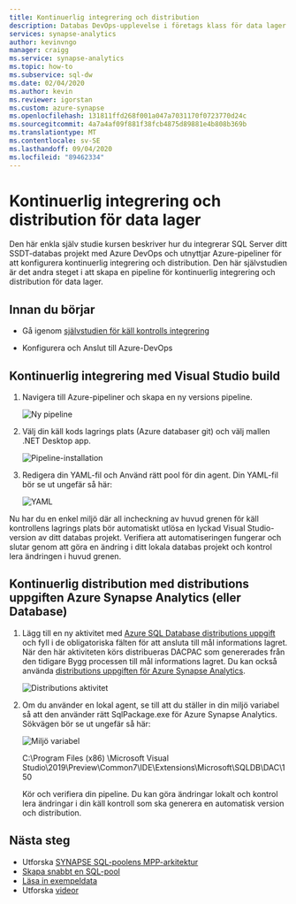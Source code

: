 ```yaml
---
title: Kontinuerlig integrering och distribution
description: Databas DevOps-upplevelse i företags klass för data lager hantering med inbyggt stöd för kontinuerlig integrering och distribution med hjälp av Azure-pipelines.
services: synapse-analytics
author: kevinvngo
manager: craigg
ms.service: synapse-analytics
ms.topic: how-to
ms.subservice: sql-dw
ms.date: 02/04/2020
ms.author: kevin
ms.reviewer: igorstan
ms.custom: azure-synapse
ms.openlocfilehash: 131811ffd268f001a047a7031170f0723770d24c
ms.sourcegitcommit: 4a7a4af09f881f38fcb4875d89881e4b808b369b
ms.translationtype: MT
ms.contentlocale: sv-SE
ms.lasthandoff: 09/04/2020
ms.locfileid: "89462334"
---
```

# <a name="continuous-integration-and-deployment-for-data-warehousing"></a>Kontinuerlig integrering och distribution för data lager

Den här enkla själv studie kursen beskriver hur du integrerar SQL Server ditt SSDT-databas projekt med Azure DevOps och utnyttjar Azure-pipeliner för att konfigurera kontinuerlig integrering och distribution. Den här självstudien är det andra steget i att skapa en pipeline för kontinuerlig integrering och distribution för data lager.

## <a name="before-you-begin"></a>Innan du börjar

- Gå igenom [självstudien för käll kontrolls integrering](sql-data-warehouse-source-control-integration.md)

- Konfigurera och Anslut till Azure-DevOps

## <a name="continuous-integration-with-visual-studio-build"></a>Kontinuerlig integrering med Visual Studio build

1. Navigera till Azure-pipeliner och skapa en ny versions pipeline.

      ![Ny pipeline](./media/sql-data-warehouse-continuous-integration-and-deployment/1-new-build-pipeline.png "Ny pipeline")

2. Välj din käll kods lagrings plats (Azure databaser git) och välj mallen .NET Desktop app.

      ![Pipeline-installation](./media/sql-data-warehouse-continuous-integration-and-deployment/2-pipeline-setup.png "Pipeline-installation")

3. Redigera din YAML-fil och Använd rätt pool för din agent. Din YAML-fil bör se ut ungefär så här:

      ![YAML](./media/sql-data-warehouse-continuous-integration-and-deployment/3-yaml-file.png "YAML")

Nu har du en enkel miljö där all incheckning av huvud grenen för käll kontrollens lagrings plats bör automatiskt utlösa en lyckad Visual Studio-version av ditt databas projekt. Verifiera att automatiseringen fungerar och slutar genom att göra en ändring i ditt lokala databas projekt och kontrol lera ändringen i huvud grenen.

## <a name="continuous-deployment-with-the-azure-synapse-analytics-or-database-deployment-task"></a>Kontinuerlig distribution med distributions uppgiften Azure Synapse Analytics (eller Database)

1. Lägg till en ny aktivitet med [Azure SQL Database distributions uppgift](/azure/devops/pipelines/targets/azure-sqldb) och fyll i de obligatoriska fälten för att ansluta till mål informations lagret. När den här aktiviteten körs distribueras DACPAC som genererades från den tidigare Bygg processen till mål informations lagret. Du kan också använda [distributions uppgiften för Azure Synapse Analytics](https://marketplace.visualstudio.com/items?itemName=ms-sql-dw.SQLDWDeployment).

      ![Distributions aktivitet](./media/sql-data-warehouse-continuous-integration-and-deployment/4-deployment-task.png "Distributions aktivitet")

2. Om du använder en lokal agent, se till att du ställer in din miljö variabel så att den använder rätt SqlPackage.exe för Azure Synapse Analytics. Sökvägen bör se ut ungefär så här:

      ![Miljö variabel](./media/sql-data-warehouse-continuous-integration-and-deployment/5-environment-variable-preview.png "Miljö variabel")

   C:\Program Files (x86) \Microsoft Visual Studio\2019\Preview\Common7\IDE\Extensions\Microsoft\SQLDB\DAC\150  

   Kör och verifiera din pipeline. Du kan göra ändringar lokalt och kontrol lera ändringar i din käll kontroll som ska generera en automatisk version och distribution.

## <a name="next-steps"></a>Nästa steg

- Utforska [SYNAPSE SQL-poolens MPP-arkitektur](massively-parallel-processing-mpp-architecture.md)
- [Skapa snabbt en SQL-pool](create-data-warehouse-portal.md)
- [Läsa in exempeldata](load-data-from-azure-blob-storage-using-polybase.md)
- Utforska [videor](sql-data-warehouse-videos.md)
